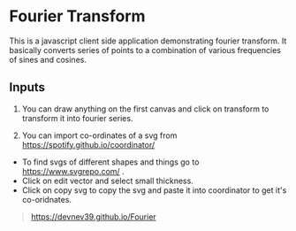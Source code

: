 # Fourier Transform
This is a javascript client side application demonstrating fourier transform.
It basically converts series of points to a combination of various frequencies of sines and cosines.

## Inputs

1. You can draw anything on the first canvas and click on transform to transform it into fourier series.

2. You can import co-ordinates of a svg from https://spotify.github.io/coordinator/

* To find svgs of different shapes and things go to https://www.svgrepo.com/ .
* Click on edit vector and select small thickness.
* Click on copy svg to copy the svg and paste it into coordinator to get it's co-oridnates.

> https://devnev39.github.io/Fourier